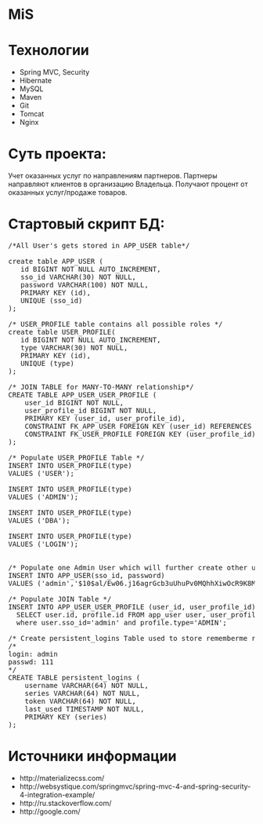 # MiS
# Технологии
<ul>
<li>Spring MVC, Security</li>
<li>Hibernate</li>
<li>MySQL</li>
<li>Maven</li>
<li>Git</li>
<li>Tomcat</li>
<li>Nginx</li>
</ul>

# Суть проекта:
Учет оказанных услуг по направлениям партнеров.
Партнеры направляют клиентов в организацию Владельца.
Получают процент от оказанных услуг/продаже товаров.

# Стартовый скрипт БД:
<pre>
/*All User's gets stored in APP_USER table*/

create table APP_USER (
   id BIGINT NOT NULL AUTO_INCREMENT,
   sso_id VARCHAR(30) NOT NULL,
   password VARCHAR(100) NOT NULL,
   PRIMARY KEY (id),
   UNIQUE (sso_id)
);
   
/* USER_PROFILE table contains all possible roles */
create table USER_PROFILE(
   id BIGINT NOT NULL AUTO_INCREMENT,
   type VARCHAR(30) NOT NULL,
   PRIMARY KEY (id),
   UNIQUE (type)
);

/* JOIN TABLE for MANY-TO-MANY relationship*/  
CREATE TABLE APP_USER_USER_PROFILE (
    user_id BIGINT NOT NULL,
    user_profile_id BIGINT NOT NULL,
    PRIMARY KEY (user_id, user_profile_id),
    CONSTRAINT FK_APP_USER FOREIGN KEY (user_id) REFERENCES APP_USER (id),
    CONSTRAINT FK_USER_PROFILE FOREIGN KEY (user_profile_id) REFERENCES USER_PROFILE (id)
);
  
/* Populate USER_PROFILE Table */
INSERT INTO USER_PROFILE(type)
VALUES ('USER');
  
INSERT INTO USER_PROFILE(type)
VALUES ('ADMIN');
  
INSERT INTO USER_PROFILE(type)
VALUES ('DBA');
  
INSERT INTO USER_PROFILE(type)
VALUES ('LOGIN');

  
/* Populate one Admin User which will further create other users for the application using GUI */
INSERT INTO APP_USER(sso_id, password)
VALUES ('admin','$10$al/Ew06.j16agrGcb3uUhuPv0MQhhXiwOcR9K8MlfV.AcHpCpcRbO');
    
/* Populate JOIN Table */
INSERT INTO APP_USER_USER_PROFILE (user_id, user_profile_id)
  SELECT user.id, profile.id FROM app_user user, user_profile profile
  where user.sso_id='admin' and profile.type='ADMIN';
 
/* Create persistent_logins Table used to store rememberme related stuff*/
/* 
login: admin
passwd: 111
*/
CREATE TABLE persistent_logins (
    username VARCHAR(64) NOT NULL,
    series VARCHAR(64) NOT NULL,
    token VARCHAR(64) NOT NULL,
    last_used TIMESTAMP NOT NULL,
    PRIMARY KEY (series)
);
</pre>

# Источники информации
<ul>
<li>http://materializecss.com/
<li>http://websystique.com/springmvc/spring-mvc-4-and-spring-security-4-integration-example/
<li>http://ru.stackoverflow.com/
<li>http://google.com/
</ul>